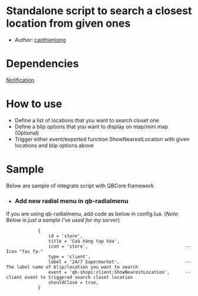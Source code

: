 # Standalone script to search a closest location from given ones
- *Author:* [caothienlong](https://github.com/caothienlong)
# Dependencies
[Notification](https://github.com/caothienlong/notification.git)
# How to use
- Define a list of locations that you want to search closet one
- Define a blip options that you want to display on map/mini map (Optional)
- Trigger either event/exported function ShowNearestLocation with given locations and blip options above
# Sample
Below are sample of integrate script with QBCore framework
- ### Add new radial menu in qb-radialmenu
If you are using qb-radialmenu, add code as below in config.lua. (*Note: Below is just a sample I've used for my server*)
```
            {
                id = 'store',
                title = 'Cửa hàng tạp hóa',
                icon = 'store',                                     -- Icon "fas fa-"
                type = 'client',
                label = '24/7 Supermarket',                         -- The label name of blip/location you want to search
                event = 'qb-shops:client:ShowNearestLocation',      -- client event to triggered search closet location
                shouldClose = true,
            }
```
